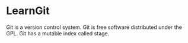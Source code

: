 # LearnGit
Git is a version control system.
Git is free software distributed under the GPL.
Git has a mutable index called stage.